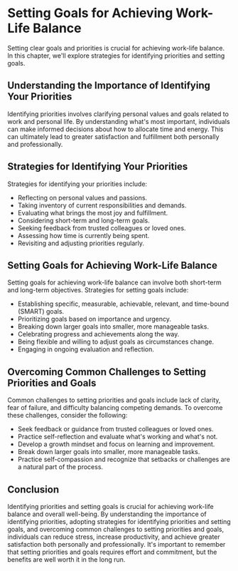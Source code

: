 Setting Goals for Achieving Work-Life Balance
=====================================================================================

Setting clear goals and priorities is crucial for achieving work-life balance. In this chapter, we'll explore strategies for identifying priorities and setting goals.

Understanding the Importance of Identifying Your Priorities
-----------------------------------------------------------

Identifying priorities involves clarifying personal values and goals related to work and personal life. By understanding what's most important, individuals can make informed decisions about how to allocate time and energy. This can ultimately lead to greater satisfaction and fulfillment both personally and professionally.

Strategies for Identifying Your Priorities
------------------------------------------

Strategies for identifying your priorities include:

* Reflecting on personal values and passions.
* Taking inventory of current responsibilities and demands.
* Evaluating what brings the most joy and fulfillment.
* Considering short-term and long-term goals.
* Seeking feedback from trusted colleagues or loved ones.
* Assessing how time is currently being spent.
* Revisiting and adjusting priorities regularly.

Setting Goals for Achieving Work-Life Balance
---------------------------------------------

Setting goals for achieving work-life balance can involve both short-term and long-term objectives. Strategies for setting goals include:

* Establishing specific, measurable, achievable, relevant, and time-bound (SMART) goals.
* Prioritizing goals based on importance and urgency.
* Breaking down larger goals into smaller, more manageable tasks.
* Celebrating progress and achievements along the way.
* Being flexible and willing to adjust goals as circumstances change.
* Engaging in ongoing evaluation and reflection.

Overcoming Common Challenges to Setting Priorities and Goals
------------------------------------------------------------

Common challenges to setting priorities and goals include lack of clarity, fear of failure, and difficulty balancing competing demands. To overcome these challenges, consider the following:

* Seek feedback or guidance from trusted colleagues or loved ones.
* Practice self-reflection and evaluate what's working and what's not.
* Develop a growth mindset and focus on learning and improvement.
* Break down larger goals into smaller, more manageable tasks.
* Practice self-compassion and recognize that setbacks or challenges are a natural part of the process.

Conclusion
----------

Identifying priorities and setting goals is crucial for achieving work-life balance and overall well-being. By understanding the importance of identifying priorities, adopting strategies for identifying priorities and setting goals, and overcoming common challenges to setting priorities and goals, individuals can reduce stress, increase productivity, and achieve greater satisfaction both personally and professionally. It's important to remember that setting priorities and goals requires effort and commitment, but the benefits are well worth it in the long run.
